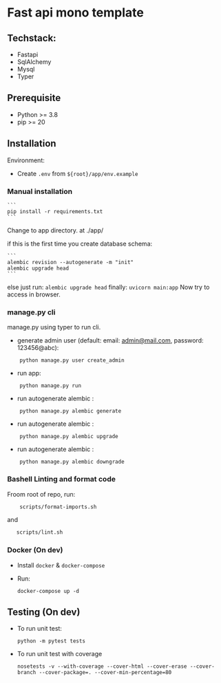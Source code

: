 # Fast api mono template

## Techstack:
* Fastapi
* SqlAlchemy
* Mysql
* Typer

## Prerequisite

- Python >= 3.8
- pip >= 20

## Installation

Environment:
 
- Create `.env` from `${root}/app/env.example`


### Manual installation 

    ```
    pip install -r requirements.txt
    ```
    
Change to app directory. at ./app/

if this is the first time you create database schema:

    ```
    alembic revision --autogenerate -m "init"
    alembic upgrade head
    ```

else just run:
    ```
    alembic upgrade head
    ```
finally:
    ```
    uvicorn main:app
    ```
Now try to access in browser.

### manage.py cli

manage.py using typer to run cli.

* generate admin user (default: email: admin@mail.com, password: 123456@abc):

```
    python manage.py user create_admin
```

* run app:

```
    python manage.py run
```

* run autogenerate alembic :

```
    python manage.py alembic generate
```

* run autogenerate alembic :

```
    python manage.py alembic upgrade
```

* run autogenerate alembic :

```
    python manage.py alembic downgrade
```


### Bashell Linting and format code

Froom root of repo, run:

```bash
    scripts/format-imports.sh
```
and
```bash
   scripts/lint.sh
```



### Docker (On dev)
- Install `docker` & `docker-compose`

- Run:
    ```
    docker-compose up -d
    ```

## Testing (On dev)
- To run unit test:


    ```
    python -m pytest tests
    ```


- To run unit test with coverage


    ```
    nosetests -v --with-coverage --cover-html --cover-erase --cover-branch --cover-package=. --cover-min-percentage=80
    ```
